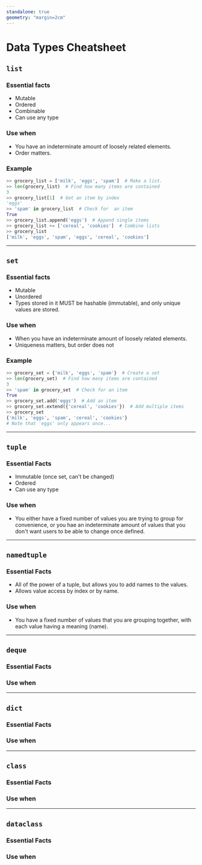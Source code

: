 ```yaml
---
standalone: true
geometry: "margin=2cm"
---
```


# Data Types Cheatsheet

## `list`

### Essential facts

- Mutable
- Ordered
- Combinable
- Can use any type

### Use when
- You have an indeterminate amount of loosely related elements.
- Order matters.

### Example

```python
>> grocery_list = ['milk', 'eggs', 'spam']  # Make a list.
>> len(grocery_list)  # Find how many items are contained
3
>> grocery_list[1]  # Get an item by index
'eggs'
>> 'spam' in grocery_list  # Check for  an item
True
>> grocery_list.append('eggs')  # Append single items
>> grocery_list += ['cereal', 'cookies']  # Combine lists
>> grocery_list
['milk', 'eggs', 'spam', 'eggs', 'cereal', 'cookies']
```

---

## `set`

### Essential facts
- Mutable
- Unordered
- Types stored in it MUST be hashable (immutable), and only unique values are stored.

### Use when
- When you have an indeterminate amount of loosely related elements.
- Uniqueness matters, but order does not

### Example

```python
>> grocery_set = {'milk', 'eggs', 'spam'}  # Create a set
>> len(grocery_set)  # Find how many items are contained
3
>> 'spam' in grocery_set  # Check for an item
True
>> grocery_set.add('eggs')  # Add an item
>> grocery_set.extend({'cereal', 'cookies'})  # Add multiple items
>> grocery_set
{'milk', 'eggs', 'spam', 'cereal', 'cookies'}
# Note that 'eggs' only appears once...
```

---

## `tuple`

### Essential Facts

- Immutable (once set, can't be changed)
- Ordered
- Can use any type

### Use when

- You either have a fixed number of values you are trying to group for convenience, or you hae an indeterminate amount of values that you don't want users to be able to change once defined.

---

## `namedtuple`

### Essential Facts

- All of the power of a tuple, but allows you to add names to the values.
- Allows value access by index or by name.

### Use when

- You have a fixed number of values that you are grouping together, with each value having a meaning (name).

---

## `deque`

### Essential Facts

### Use when

---

## `dict`

### Essential Facts

### Use when

---

## `class`

### Essential Facts

### Use when

---

## `dataclass`

### Essential Facts

### Use when
